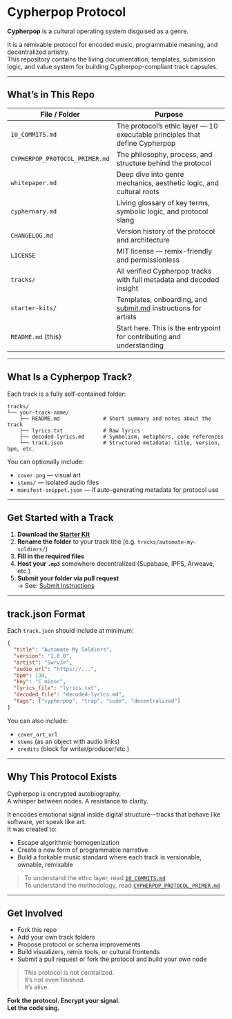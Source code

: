 # Cypherpop Protocol

**Cypherpop** is a cultural operating system disguised as a genre.

It is a remixable protocol for encoded music, programmable meaning, and decentralized artistry.  
This repository contains the living documentation, templates, submission logic, and value system for building Cypherpop-compliant track capsules.

---

## What’s in This Repo

| File / Folder              | Purpose                                                                 |
|----------------------------|-------------------------------------------------------------------------|
| `10_COMMITS.md`            | The protocol’s ethic layer — 10 executable principles that define Cypherpop |
| `CYPHERPOP_PROTOCOL_PRIMER.md` | The philosophy, process, and structure behind the protocol             |
| `whitepaper.md`            | Deep dive into genre mechanics, aesthetic logic, and cultural roots      |
| `cyphernary.md`            | Living glossary of key terms, symbolic logic, and protocol slang         |
| `CHANGELOG.md`             | Version history of the protocol and architecture                         |
| `LICENSE`                  | MIT license — remix-friendly and permissionless                          |
| `tracks/`                  | All verified Cypherpop tracks with full metadata and decoded insight     |
| `starter-kits/`            | Templates, onboarding, and [submit.md](starter-kits/submit.md) instructions for artists |
| `README.md` (this)         | Start here. This is the entrypoint for contributing and understanding    |

---

## What Is a Cypherpop Track?

Each track is a fully self-contained folder:

```
tracks/
└── your-track-name/
    ├── README.md              # Short summary and notes about the track
    ├── lyrics.txt             # Raw lyrics
    ├── decoded-lyrics.md      # Symbolism, metaphors, code references
    └── track.json             # Structured metadata: title, version, bpm, etc.
```

You can optionally include:
- `cover.png` — visual art
- `stems/` — isolated audio files
- `manifest-snippet.json` — if auto-generating metadata for protocol use

---

## Get Started with a Track

1. **Download the [Starter Kit](starter-kits/track-template.zip)**  
2. **Rename the folder** to your track title (e.g. `tracks/automate-my-soldiers/`)  
3. **Fill in the required files**
4. **Host your `.mp3`** somewhere decentralized (Supabase, IPFS, Arweave, etc.)  
5. **Submit your folder via pull request**  
   → See: [Submit Instructions](starter-kits/submit.md)

---

## track.json Format

Each `track.json` should include at minimum:

```json
{
  "title": "Automate My Soldiers",
  "version": "1.0.0",
  "artist": "Swrv3r",
  "audio_url": "https://...",
  "bpm": 130,
  "key": "C minor",
  "lyrics_file": "lyrics.txt",
  "decoded_file": "decoded-lyrics.md",
  "tags": ["cypherpop", "trap", "code", "decentralized"]
}
```

You can also include:
- `cover_art_url`
- `stems` (as an object with audio links)
- `credits` (block for writer/producer/etc.)

---

## Why This Protocol Exists

Cypherpop is encrypted autobiography.  
A whisper between nodes. A resistance to clarity.

It encodes emotional signal inside digital structure—tracks that behave like software, yet speak like art.  
It was created to:

- Escape algorithmic homogenization  
- Create a new form of programmable narrative  
- Build a forkable music standard where each track is versionable, ownable, remixable

> To understand the ethic layer, read [`10_COMMITS.md`](./10_COMMITS.md)  
> To understand the methodology, read [`CYPHERPOP_PROTOCOL_PRIMER.md`](./CYPHERPOP_PROTOCOL_PRIMER.md)

---

## Get Involved

- Fork this repo  
- Add your own track folders  
- Propose protocol or schema improvements  
- Build visualizers, remix tools, or cultural frontends  
- Submit a pull request or fork the protocol and build your own node

> This protocol is not centralized.  
> It’s not even finished.  
> It’s alive.

**Fork the protocol. Encrypt your signal.  
Let the code sing.**
